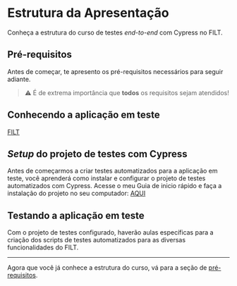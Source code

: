 # Estrutura da Apresentação

Conheça a estrutura do curso de testes _end-to-end_ com Cypress no FILT.

## Pré-requisitos

Antes de começar, te apresento os pré-requisitos necessários para seguir adiante.

> ⚠️ É de extrema importância que **todos** os requisitos sejam atendidos!

## Conhecendo a aplicação em teste

[FILT](https://app.filterp.com.br/login)

## _Setup_ do projeto de testes com Cypress

Antes de começarmos a criar testes automatizados para a aplicação em teste, você aprenderá como instalar e configurar o projeto de testes automatizados com Cypress.
Acesse o meu Guia de inicio rápido e faça a instalação do projeto no seu computador: [AQUI](https://nimitz.atlassian.net/wiki/spaces/TD/pages/3509878823/Guia+de+In+cio+R+pido+para+Automa+o+de+Testes+com+Cypress+no+Projeto+Filt)


## Testando a aplicação em teste

Com o projeto de testes configurado, haverão aulas específicas para a criação dos scripts de testes automatizados para as diversas funcionalidades do FILT.


___

Agora que você já conhece a estrutura do curso, vá para a seção de [pré-requisitos](./_pre-requirements_.md).

